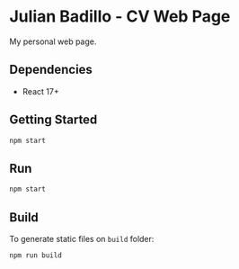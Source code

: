 # Julian Badillo - CV Web Page

My personal web page.

## Dependencies

- React 17+

## Getting Started

```sh
npm start
```

## Run

```bash
npm start
```

## Build

To generate static files on `build` folder:

```bash
npm run build
```
